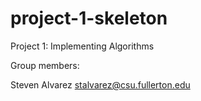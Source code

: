 # project-1-skeleton
Project 1: Implementing Algorithms

Group members:

Steven Alvarez stalvarez@csu.fullerton.edu

